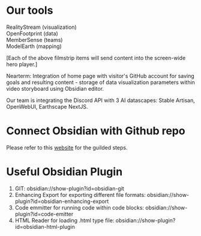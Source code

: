 <!--
	We'll help make your goals reality! 
	Set your goals high
-->

# Our tools

RealityStream (visualization)  
OpenFootprint (data)  
MemberSense (teams)  
ModelEarth (mapping)

[Each of the above filmstrip items will send content into the screen-wide hero player.]

Nearterm:
Integration of home page with visitor's GitHub account for saving goals and resulting content - storage of data visualization parameters within video storyboard using Obsidian editor.

Our team is integrating the Discord API with 3 AI datascapes:
Stable Artisan, OpenWebUI, Earthscape NextJS.




# Connect Obsidian with Github repo
Please refer to this [website](https://linked-blog-starter.vercel.app/connect-obsidian-vault-with-github) for the guilded steps.

# Useful Obsidian Plugin
1. GIT: obsidian://show-plugin?id=obsidian-git
2. Enhancing Export for exporting different file formats: obsidian://show-plugin?id=obsidian-enhancing-export
3. Code emmitter for running code within code blocks: obsidian://show-plugin?id=code-emitter
4. HTML Reader for loading .html type file: obsidian://show-plugin?id=obsidian-html-plugin


